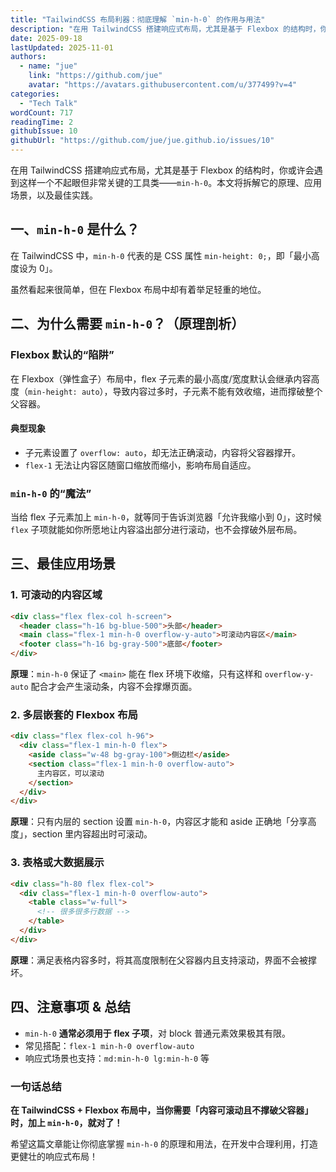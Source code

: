 ```yaml
---
title: "TailwindCSS 布局利器：彻底理解 `min-h-0` 的作用与用法"
description: "在用 TailwindCSS 搭建响应式布局，尤其是基于 Flexbox 的结构时，你或许会遇到这样一个不起眼但非常关键的工具类——min-h-0。本文将拆解它的原理、应用场景，以及最佳实践。  一、min-h-0 是什么？ 在 TailwindCSS 中，min-h-0 代表的是 CSS 属性 m..."
date: 2025-09-18
lastUpdated: 2025-11-01
authors:
  - name: "jue"
    link: "https://github.com/jue"
    avatar: "https://avatars.githubusercontent.com/u/377499?v=4"
categories:
  - "Tech Talk"
wordCount: 717
readingTime: 2
githubIssue: 10
githubUrl: "https://github.com/jue/jue.github.io/issues/10"
---
```

在用 TailwindCSS 搭建响应式布局，尤其是基于 Flexbox 的结构时，你或许会遇到这样一个不起眼但非常关键的工具类——`min-h-0`。本文将拆解它的原理、应用场景，以及最佳实践。


## 一、`min-h-0` 是什么？

在 TailwindCSS 中，`min-h-0` 代表的是 CSS 属性 `min-height: 0;`，即「最小高度设为 0」。

虽然看起来很简单，但在 Flexbox 布局中却有着举足轻重的地位。


## 二、为什么需要 `min-h-0`？（原理剖析）

### Flexbox 默认的“陷阱”

在 Flexbox（弹性盒子）布局中，flex 子元素的最小高度/宽度默认会继承内容高度（`min-height: auto`），导致内容过多时，子元素不能有效收缩，进而撑破整个父容器。

#### 典型现象
- 子元素设置了 `overflow: auto`，却无法正确滚动，内容将父容器撑开。
- `flex-1` 无法让内容区随窗口缩放而缩小，影响布局自适应。

### `min-h-0` 的“魔法”

当给 flex 子元素加上 `min-h-0`，就等同于告诉浏览器「允许我缩小到 0」，这时候 `flex` 子项就能如你所愿地让内容溢出部分进行滚动，也不会撑破外层布局。


## 三、最佳应用场景

### 1. 可滚动的内容区域

```html
<div class="flex flex-col h-screen">
  <header class="h-16 bg-blue-500">头部</header>
  <main class="flex-1 min-h-0 overflow-y-auto">可滚动内容区</main>
  <footer class="h-16 bg-gray-500">底部</footer>
</div>
```

**原理**：`min-h-0` 保证了 `<main>` 能在 flex 环境下收缩，只有这样和 `overflow-y-auto` 配合才会产生滚动条，内容不会撑爆页面。


### 2. 多层嵌套的 Flexbox 布局

```html
<div class="flex flex-col h-96">
  <div class="flex-1 min-h-0 flex">
    <aside class="w-48 bg-gray-100">侧边栏</aside>
    <section class="flex-1 min-h-0 overflow-auto">
      主内容区，可以滚动
    </section>
  </div>
</div>
```

**原理**：只有内层的 section 设置 `min-h-0`，内容区才能和 aside 正确地「分享高度」，section 里内容超出时可滚动。

### 3. 表格或大数据展示

```html
<div class="h-80 flex flex-col">
  <div class="flex-1 min-h-0 overflow-auto">
    <table class="w-full">
      <!-- 很多很多行数据 -->
    </table>
  </div>
</div>
```

**原理**：满足表格内容多时，将其高度限制在父容器内且支持滚动，界面不会被撑坏。


## 四、注意事项 & 总结

- `min-h-0` **通常必须用于 flex 子项**，对 block 普通元素效果极其有限。
- 常见搭配：`flex-1 min-h-0 overflow-auto`
- 响应式场景也支持：`md:min-h-0 lg:min-h-0` 等

### 一句话总结

**在 TailwindCSS + Flexbox 布局中，当你需要「内容可滚动且不撑破父容器」时，加上 `min-h-0`，就对了！**

希望这篇文章能让你彻底掌握 `min-h-0` 的原理和用法，在开发中合理利用，打造更健壮的响应式布局！